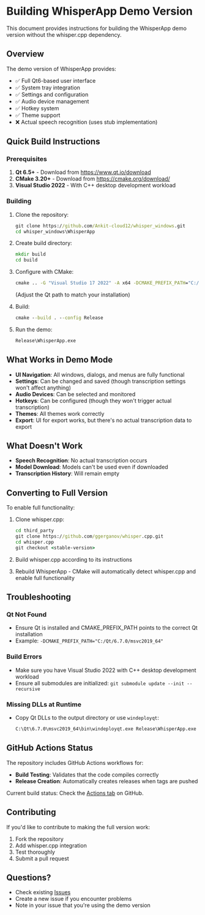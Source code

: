# Building WhisperApp Demo Version

This document provides instructions for building the WhisperApp demo version without the whisper.cpp dependency.

## Overview

The demo version of WhisperApp provides:
- ✅ Full Qt6-based user interface
- ✅ System tray integration
- ✅ Settings and configuration
- ✅ Audio device management
- ✅ Hotkey system
- ✅ Theme support
- ❌ Actual speech recognition (uses stub implementation)

## Quick Build Instructions

### Prerequisites

1. **Qt 6.5+** - Download from https://www.qt.io/download
2. **CMake 3.20+** - Download from https://cmake.org/download/
3. **Visual Studio 2022** - With C++ desktop development workload

### Building

1. Clone the repository:
   ```cmd
   git clone https://github.com/Ankit-cloud12/whisper_windows.git
   cd whisper_windows\WhisperApp
   ```

2. Create build directory:
   ```cmd
   mkdir build
   cd build
   ```

3. Configure with CMake:
   ```cmd
   cmake .. -G "Visual Studio 17 2022" -A x64 -DCMAKE_PREFIX_PATH="C:/Qt/6.7.0/msvc2019_64"
   ```
   (Adjust the Qt path to match your installation)

4. Build:
   ```cmd
   cmake --build . --config Release
   ```

5. Run the demo:
   ```cmd
   Release\WhisperApp.exe
   ```

## What Works in Demo Mode

- **UI Navigation**: All windows, dialogs, and menus are fully functional
- **Settings**: Can be changed and saved (though transcription settings won't affect anything)
- **Audio Devices**: Can be selected and monitored
- **Hotkeys**: Can be configured (though they won't trigger actual transcription)
- **Themes**: All themes work correctly
- **Export**: UI for export works, but there's no actual transcription data to export

## What Doesn't Work

- **Speech Recognition**: No actual transcription occurs
- **Model Download**: Models can't be used even if downloaded
- **Transcription History**: Will remain empty

## Converting to Full Version

To enable full functionality:

1. Clone whisper.cpp:
   ```cmd
   cd third_party
   git clone https://github.com/ggerganov/whisper.cpp.git
   cd whisper.cpp
   git checkout <stable-version>
   ```

2. Build whisper.cpp according to its instructions

3. Rebuild WhisperApp - CMake will automatically detect whisper.cpp and enable full functionality

## Troubleshooting

### Qt Not Found
- Ensure Qt is installed and CMAKE_PREFIX_PATH points to the correct Qt installation
- Example: `-DCMAKE_PREFIX_PATH="C:/Qt/6.7.0/msvc2019_64"`

### Build Errors
- Make sure you have Visual Studio 2022 with C++ desktop development workload
- Ensure all submodules are initialized: `git submodule update --init --recursive`

### Missing DLLs at Runtime
- Copy Qt DLLs to the output directory or use `windeployqt`:
  ```cmd
  C:\Qt\6.7.0\msvc2019_64\bin\windeployqt.exe Release\WhisperApp.exe
  ```

## GitHub Actions Status

The repository includes GitHub Actions workflows for:
- **Build Testing**: Validates that the code compiles correctly
- **Release Creation**: Automatically creates releases when tags are pushed

Current build status: Check the [Actions tab](https://github.com/Ankit-cloud12/whisper_windows/actions) on GitHub.

## Contributing

If you'd like to contribute to making the full version work:
1. Fork the repository
2. Add whisper.cpp integration
3. Test thoroughly
4. Submit a pull request

## Questions?

- Check existing [Issues](https://github.com/Ankit-cloud12/whisper_windows/issues)
- Create a new issue if you encounter problems
- Note in your issue that you're using the demo version